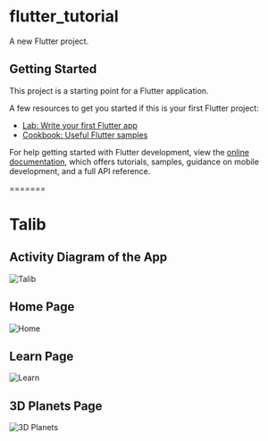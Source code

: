# flutter_tutorial

A new Flutter project.

## Getting Started

This project is a starting point for a Flutter application.

A few resources to get you started if this is your first Flutter project:

- [Lab: Write your first Flutter app](https://docs.flutter.dev/get-started/codelab)
- [Cookbook: Useful Flutter samples](https://docs.flutter.dev/cookbook)

For help getting started with Flutter development, view the
[online documentation](https://docs.flutter.dev/), which offers tutorials,
samples, guidance on mobile development, and a full API reference.

=======
# Talib

## Activity Diagram of the App

![Talib](https://github.com/Ismail-Hossain-1/flutter_tutorial/assets/107604527/337df3b1-3507-442e-ad47-492265669b20)

## Home Page
![Home](https://github.com/Ismail-Hossain-1/flutter_tutorial/assets/107604527/0d45777f-8f85-427b-b45a-73e7da247aa9)

## Learn Page
![Learn](https://github.com/Ismail-Hossain-1/flutter_tutorial/assets/107604527/99c4e089-a067-4c0c-a1a1-6de3bf96f141)

## 3D Planets Page
![3D Planets](https://github.com/Ismail-Hossain-1/flutter_tutorial/assets/107604527/c16cf634-8aad-4ee2-a820-39507c8c12ae)

